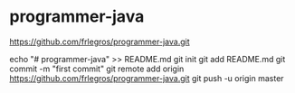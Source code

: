 # programmer-java


https://github.com/frlegros/programmer-java.git



echo "# programmer-java" >> README.md
git init
git add README.md
git commit -m "first commit"
git remote add origin https://github.com/frlegros/programmer-java.git
git push -u origin master

